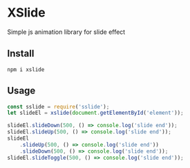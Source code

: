 # XSlide
Simple js animation library for slide effect

## Install

```npm i xslide```

## Usage

```js
const sslide = require('sslide');
let slideEl = xslide(document.getElementById('element'));

slideEl.slideDown(500, () => console.log('slide end'));
slideEl.slideUp(500, () => console.log('slide end'));
slideEl
    .slideUp(500, () => console.log('slide end'))
    .slideDown(500, () => console.log('slide end'));
slideEl.slideToggle(500, () => console.log('slide end'));
```



